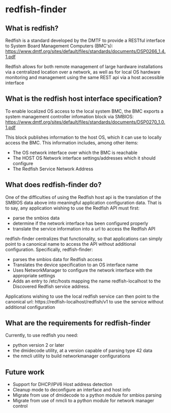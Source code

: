 # redfish-finder


## What is redfish?
Redfish is a standard developed by the DMTF to provide a RESTful interface to
System Board Management Computers (BMC's):
https://www.dmtf.org/sites/default/files/standards/documents/DSP0266_1.4.1.pdf

Redfish allows for both remote management of large hardware installations via a
centralized location over a network, as well as for local OS hardware monitoring
and management using the same REST api via a host accessible interface

## What is the redfish host interface specification?
To enable localized OS access to the local system BMC, the BMC exports a system
management controller infomation block via SMBIOS:
https://www.dmtf.org/sites/default/files/standards/documents/DSP0270_1.0.1.pdf

This block publishes information to the host OS, which it can use to locally
access the BMC.  This information includes, among other items:
* The OS network interface over which the BMC is reachable
* The HOST OS Network interface settings/addresses which it should configure
* The Redfish Service Network Address


## What does redfish-finder do?
One of the difficulties of using the Redfish host api is the translation of the
SMBIOS data above into meaningful application configuration data.  That is to
say, any application wishing to use the Redfish API must first:
* parse the smbios data
* determine if the network interface has been configured properly
* translate the service information into a url to access the Redfish API

redfish-finder centralizes that functionality, so that applications can simply
point to a canonical name to access the API without additional configuration.
Specifically, redfish-finder:
* parses the smbios data for Redfish access
* Translates the device specification to an OS interface name
* Uses NetworkManager to configure the network interface with the appropriate
settings
* Adds an entry to /etc/hosts mapping the name redfish-localhost to the
Discovered Redfish service address.

Applications wishing to use the local redfish service can then point to the
canonical url:
https://redfish-localhost/redfish/v1
to use the service without additional configuration

## What are the requirements for redfish-finder
Currently, to use redfish you need:
* python version 2 or later
* the dmidecode utility, at a version capable of parsing type 42 data
* the nmcli utility to build networkmanager configurations

## Future work
* Support for DHCP/IPV6 Host address detection
* Cleanup mode to deconfigure an interface and host info
* Migrate from use of dmidecode to a python module for smbios parsing
* Migrate from use of nmcli to a python module for network manager control

